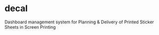 # decal
Dashboard management system for Planning &amp; Delivery of Printed Sticker Sheets in Screen Printing
